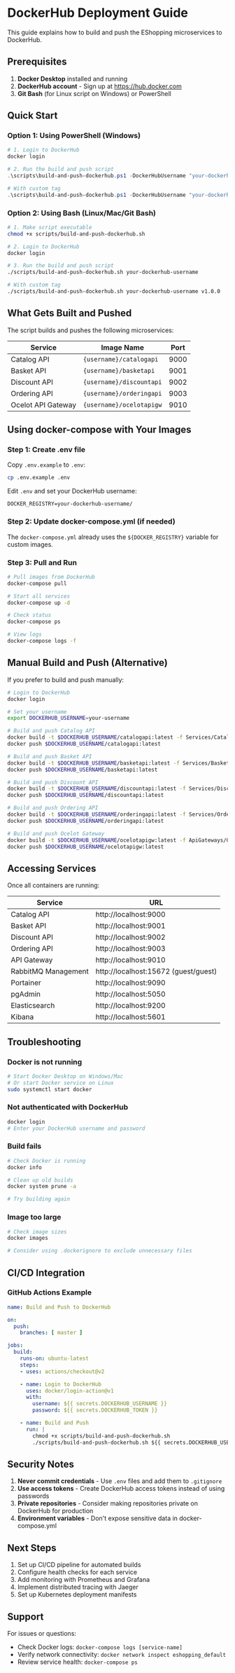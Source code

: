 # DockerHub Deployment Guide

This guide explains how to build and push the EShopping microservices to DockerHub.

## Prerequisites

1. **Docker Desktop** installed and running
2. **DockerHub account** - Sign up at https://hub.docker.com
3. **Git Bash** (for Linux script on Windows) or PowerShell

## Quick Start

### Option 1: Using PowerShell (Windows)

```powershell
# 1. Login to DockerHub
docker login

# 2. Run the build and push script
.\scripts\build-and-push-dockerhub.ps1 -DockerHubUsername "your-dockerhub-username"

# With custom tag
.\scripts\build-and-push-dockerhub.ps1 -DockerHubUsername "your-dockerhub-username" -Tag "v1.0.0"
```

### Option 2: Using Bash (Linux/Mac/Git Bash)

```bash
# 1. Make script executable
chmod +x scripts/build-and-push-dockerhub.sh

# 2. Login to DockerHub
docker login

# 3. Run the build and push script
./scripts/build-and-push-dockerhub.sh your-dockerhub-username

# With custom tag
./scripts/build-and-push-dockerhub.sh your-dockerhub-username v1.0.0
```

## What Gets Built and Pushed

The script builds and pushes the following microservices:

| Service | Image Name | Port |
|---------|------------|------|
| Catalog API | `{username}/catalogapi` | 9000 |
| Basket API | `{username}/basketapi` | 9001 |
| Discount API | `{username}/discountapi` | 9002 |
| Ordering API | `{username}/orderingapi` | 9003 |
| Ocelot API Gateway | `{username}/ocelotapigw` | 9010 |

## Using docker-compose with Your Images

### Step 1: Create .env file

Copy `.env.example` to `.env`:

```bash
cp .env.example .env
```

Edit `.env` and set your DockerHub username:

```env
DOCKER_REGISTRY=your-dockerhub-username/
```

### Step 2: Update docker-compose.yml (if needed)

The `docker-compose.yml` already uses the `${DOCKER_REGISTRY}` variable for custom images.

### Step 3: Pull and Run

```bash
# Pull images from DockerHub
docker-compose pull

# Start all services
docker-compose up -d

# Check status
docker-compose ps

# View logs
docker-compose logs -f
```

## Manual Build and Push (Alternative)

If you prefer to build and push manually:

```bash
# Login to DockerHub
docker login

# Set your username
export DOCKERHUB_USERNAME=your-username

# Build and push Catalog API
docker build -t $DOCKERHUB_USERNAME/catalogapi:latest -f Services/Catalog/Catalog.API/Dockerfile .
docker push $DOCKERHUB_USERNAME/catalogapi:latest

# Build and push Basket API
docker build -t $DOCKERHUB_USERNAME/basketapi:latest -f Services/Basket/Basket.API/Dockerfile .
docker push $DOCKERHUB_USERNAME/basketapi:latest

# Build and push Discount API
docker build -t $DOCKERHUB_USERNAME/discountapi:latest -f Services/Discount/Discount.API/Dockerfile .
docker push $DOCKERHUB_USERNAME/discountapi:latest

# Build and push Ordering API
docker build -t $DOCKERHUB_USERNAME/orderingapi:latest -f Services/Ordering/Ordering.API/Dockerfile .
docker push $DOCKERHUB_USERNAME/orderingapi:latest

# Build and push Ocelot Gateway
docker build -t $DOCKERHUB_USERNAME/ocelotapigw:latest -f ApiGateways/Ocelot.ApiGateway/Dockerfile .
docker push $DOCKERHUB_USERNAME/ocelotapigw:latest
```

## Accessing Services

Once all containers are running:

| Service | URL |
|---------|-----|
| Catalog API | http://localhost:9000 |
| Basket API | http://localhost:9001 |
| Discount API | http://localhost:9002 |
| Ordering API | http://localhost:9003 |
| API Gateway | http://localhost:9010 |
| RabbitMQ Management | http://localhost:15672 (guest/guest) |
| Portainer | http://localhost:9090 |
| pgAdmin | http://localhost:5050 |
| Elasticsearch | http://localhost:9200 |
| Kibana | http://localhost:5601 |

## Troubleshooting

### Docker is not running
```bash
# Start Docker Desktop on Windows/Mac
# Or start Docker service on Linux
sudo systemctl start docker
```

### Not authenticated with DockerHub
```bash
docker login
# Enter your DockerHub username and password
```

### Build fails
```bash
# Check Docker is running
docker info

# Clean up old builds
docker system prune -a

# Try building again
```

### Image too large
```bash
# Check image sizes
docker images

# Consider using .dockerignore to exclude unnecessary files
```

## CI/CD Integration

### GitHub Actions Example

```yaml
name: Build and Push to DockerHub

on:
  push:
    branches: [ master ]

jobs:
  build:
    runs-on: ubuntu-latest
    steps:
    - uses: actions/checkout@v2

    - name: Login to DockerHub
      uses: docker/login-action@v1
      with:
        username: ${{ secrets.DOCKERHUB_USERNAME }}
        password: ${{ secrets.DOCKERHUB_TOKEN }}

    - name: Build and Push
      run: |
        chmod +x scripts/build-and-push-dockerhub.sh
        ./scripts/build-and-push-dockerhub.sh ${{ secrets.DOCKERHUB_USERNAME }}
```

## Security Notes

1. **Never commit credentials** - Use `.env` files and add them to `.gitignore`
2. **Use access tokens** - Create DockerHub access tokens instead of using passwords
3. **Private repositories** - Consider making repositories private on DockerHub for production
4. **Environment variables** - Don't expose sensitive data in docker-compose.yml

## Next Steps

1. Set up CI/CD pipeline for automated builds
2. Configure health checks for each service
3. Add monitoring with Prometheus and Grafana
4. Implement distributed tracing with Jaeger
5. Set up Kubernetes deployment manifests

## Support

For issues or questions:
- Check Docker logs: `docker-compose logs [service-name]`
- Verify network connectivity: `docker network inspect eshopping_default`
- Review service health: `docker-compose ps`
